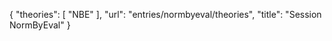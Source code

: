 {
    "theories": [
        "NBE"
    ],
    "url": "entries/normbyeval/theories",
    "title": "Session NormByEval"
}
